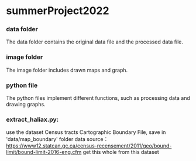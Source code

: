 # summerProject2022

### data folder
The data folder contains the original data file and the processed data file.

### image folder
The image folder includes drawn maps and graph.

### python file
The python files implement different functions, such as processing data and drawing graphs.
### extract_haliax.py:
use the dataset Census tracts	Cartographic Boundary File, save in 'data/map_boundary' folder
data source：https://www12.statcan.gc.ca/census-recensement/2011/geo/bound-limit/bound-limit-2016-eng.cfm
get this whole from this dataset 

